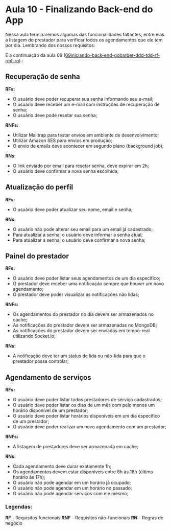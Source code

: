 # Aula 10 - Finalizando Back-end do App

Nessa aula terminaremos algumas das funcionalidades faltantes, entre elas a listagem do prestador para verificar todos os agendamentos que ele tem por dia. Lembrando dos nossos requisitos:

É a continuação da aula 09 ([09iniciando-back-end-gobarber-ddd-tdd-rf-rmf-rn](https://github.com/willbp/Bootcamp-GoStack11-rocketseat/tree/master/Nivel04/09iniciando-back-end-gobarber-ddd-tdd-rf-rmf-rn)).:

## Recuperação de senha

**RFs:**

- O usuário deve poder recuperar sua senha informando seu e-mail;
- O usuário deve receber um e-mail com instruções de recuperação de senha;
- O usuário deve pode resetar sua senha;

**RNFs:**

- Utilizar Mailtrap para testar envios em ambiente de desenvolvimento;
- Utilizar Amazon SES para envios em produção;
- O envio de emails deve acontecer em segundo plano (background job);


**RNs:**

- O link enviado por email para resetar senha, deve expirar em 2h;
- O usuário deve confirmar a nova senha escolhida;


## Atualização do perfil

**RFs:**

- O usuário deve poder atualizar seu nome, email e senha;

**RNs:**

- O usuário não pode alterar seu email para um email já cadastrado;
- Para atualizar a senha, o usuário deve informar a senha atual;
- Para atualizar a senha, o usuário deve confirmar a nova senha;

## Painel do prestador

**RFs:**

- O usuário deve poder listar seus agendamentos de um dia específico;
- O prestador deve receber uma notificação sempre que houver um novo agendamento;
- O prestador deve poder visualizar as notificações não lidas;

**RNFs:**

- Os agendamentos do prestador no dia devem ser armazenados no cache;
- As notificações do prestador devem ser armazenadas no MongoDB;
- As notificações do prestador devem ser enviadas em tempo-real utilizando Socket.io;


**RNs:**

- A notificação deve ter um status de lida ou não-lida para que o prestador possa controlar;


## Agendamento de serviços

**RFs:**

- O usuário deve poder listar todos prestadores de serviço cadastrados;
- O usuário deve poder listar os dias de um mês com pelo menos um horário disponível de um prestador;
- O usuário deve poder listar horários disponíveis em um dia específico de um prestador;
- O usuário deve poder realizar um novo agendamento com um prestador;

**RNFs:**

- A listagem de prestadores deve ser armazenada em cache;

**RNs:**

- Cada agendamento deve durar exatamente 1h;
- Os agendamentos devem estar disponíveis entre 8h às 18h (último horário às 17h);
- O usuário não pode agendar em um horário já ocupado;
- O usuário não pode agendar em um horário no passado;
- O usuário não pode agendar serviços com ele mesmo;



### Legendas:
**RF** - Requisitos funcionais
**RNF** - Requisitos não-funcionais
**RN** - Regras de negócio
